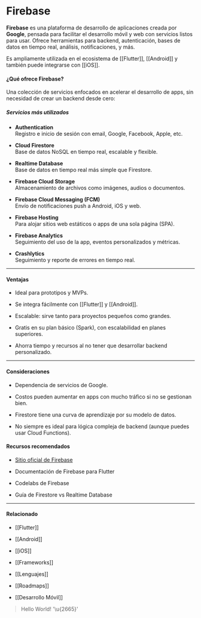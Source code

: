 # Firebase

**Firebase** es una plataforma de desarrollo de aplicaciones creada por **Google**, pensada para facilitar el desarrollo móvil y web con servicios listos para usar. Ofrece herramientas para backend, autenticación, bases de datos en tiempo real, análisis, notificaciones, y más.

Es ampliamente utilizada en el ecosistema de [[Flutter]], [[Android]] y también puede integrarse con [[iOS]].
#### ¿Qué ofrece Firebase?

Una colección de servicios enfocados en acelerar el desarrollo de apps, sin necesidad de crear un backend desde cero:

##### Servicios más utilizados

- **Authentication**  
    Registro e inicio de sesión con email, Google, Facebook, Apple, etc.
    
- **Cloud Firestore**  
    Base de datos NoSQL en tiempo real, escalable y flexible.
    
- **Realtime Database**  
    Base de datos en tiempo real más simple que Firestore.
    
- **Firebase Cloud Storage**  
    Almacenamiento de archivos como imágenes, audios o documentos.
    
- **Firebase Cloud Messaging (FCM)**  
    Envío de notificaciones push a Android, iOS y web.
    
- **Firebase Hosting**  
    Para alojar sitios web estáticos o apps de una sola página (SPA).
    
- **Firebase Analytics**  
    Seguimiento del uso de la app, eventos personalizados y métricas.
    
- **Crashlytics**  
    Seguimiento y reporte de errores en tiempo real.
    

---

#### Ventajas

- Ideal para prototipos y MVPs.
    
- Se integra fácilmente con [[Flutter]] y [[Android]].
    
- Escalable: sirve tanto para proyectos pequeños como grandes.
    
- Gratis en su plan básico (Spark), con escalabilidad en planes superiores.
    
- Ahorra tiempo y recursos al no tener que desarrollar backend personalizado.
    

---

#### Consideraciones

- Dependencia de servicios de Google.
    
- Costos pueden aumentar en apps con mucho tráfico si no se gestionan bien.
    
- Firestore tiene una curva de aprendizaje por su modelo de datos.
    
- No siempre es ideal para lógica compleja de backend (aunque puedes usar Cloud Functions).
    
#### Recursos recomendados

- [Sitio oficial de Firebase](https://firebase.google.com/)
    
- Documentación de Firebase para Flutter
    
- Codelabs de Firebase
    
- Guía de Firestore vs Realtime Database
    

---

#### Relacionado

- [[Flutter]]
    
- [[Android]]
    
- [[iOS]]
    
- [[Frameworks]]
    
- [[Lenguajes]]
    
- [[Roadmaps]]
- [[Desarrollo Móvil]]

> Hello World! '\u{2665}'